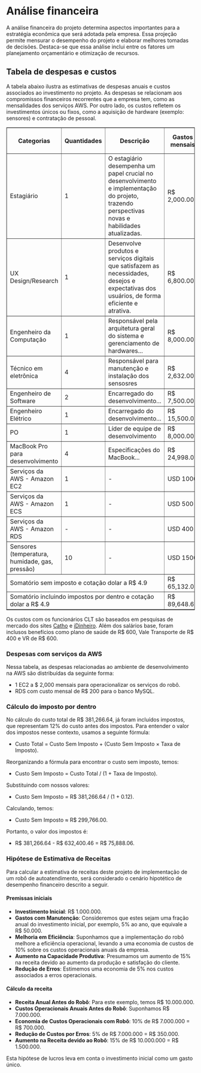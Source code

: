 # Análise financeira

A análise financeira do projeto determina aspectos importantes para a estratégia econômica que será adotada pela empresa. Essa projeção permite mensurar o desempenho do projeto e elaborar melhores tomadas de decisões. Destaca-se que essa análise inclui entre os fatores um planejamento orçamentário e otimização de recursos. 

## Tabela de despesas e custos

A tabela abaixo ilustra as estimativas de despesas anuais e custos associados ao investimento no projeto. As despesas se relacionam aos compromissos financeiros recorrentes que a empresa tem, como as mensalidades dos serviços AWS. Por outro lado, os custos refletem os investimentos únicos ou fixos, como a aquisição de hardware (exemplo: sensores) e contratação de pessoal.

<table border="1">
  <thead>
    <tr>
      <th>Categorias</th>
      <th>Quantidades</th>
      <th>Descrição</th>
      <th>Gastos mensais</th>
      <th>Valor CLT por funcionário</th>
      <th>Duração (Meses)</th>
      <th>Total Acumulado</th>
    </tr>
  </thead>
  <tbody>
    <tr>
      <td>Estagiário</td>
      <td>1</td>
      <td>
        O estagiário desempenha um papel crucial no desenvolvimento e implementação do projeto, trazendo perspectivas
        novas e habilidades atualizadas.
      </td>
      <td>R$ 2,000.00</td>
      <td>R$ 4,444.44</td>
      <td>12</td>
      <td>R$ 53,328.64</td>
    </tr>
    <tr>
      <td>UX Design/Research</td>
      <td>1</td>
      <td>
        Desenvolve produtos e serviços digitais que satisfazem as necessidades, desejos e expectativas dos usuários, de
        forma eficiente e atrativa.
      </td>
      <td>R$ 6,800.00</td>
      <td>R$ 10,297.00</td>
      <td>4</td>
      <td>R$ 41,188.00</td>
    </tr>
    <tr>
      <td>Engenheiro da Computação</td>
      <td>1</td>
      <td>Responsável pela arquitetura geral do sistema e gerenciamento de hardwares...</td>
      <td>R$ 8,000.00</td>
      <td>R$ 11,688</td>
      <td>12</td>
      <td>R$ 140,016.00</td>
    </tr>
    <tr>
      <td>Técnico em eletrônica</td>
      <td>4</td>
      <td>Responsável para manutenção e instalação dos sensosres</td>
      <td>R$ 2,632.00</td>
      <td>R$ 4,895.00</td>
      <td>12</td>
      <td>31,584.00</td>
    </tr>
    <tr>
      <td>Engenheiro de Software</td>
      <td>2</td>
      <td>Encarregado do desenvolvimento...</td>
      <td>R$ 7,500.00</td>
      <td>11,192.50</td>
      <td>12</td>
      <td>R$ 134,304</td>
    </tr>
      <tr>
      <td>Engenheiro Elétrico</td>
      <td>1</td>
      <td>Encarregado do desenvolvimento...</td>
      <td>R$ 15,500.00</td>
      <td>19,824.50</td>
      <td>12</td>
      <td>R$ 237,888</td>
    </tr>
    <tr>
      <td>PO</td>
      <td>1</td>
      <td>Líder de equipe de desenvolvimento</td>
      <td>R$ 8,000.00</td>
      <td>R$ 12,688</td>
      <td>12</td>
      <td>R$ 152,256.00</td>
    </tr>
    <tr>
      <td>MacBook Pro para desenvolvimento</td>
      <td>4</td>
      <td>Especificações do MacBook...</td>
      <td>R$ 24,998.00</td>
      <td>-</td>
      <td>-</td>
      <td>R$ 100,000</td>
    </tr>
     <tr>
      <td>Serviços da AWS - Amazon EC2</td>
      <td>1</td>
      <td>-</td>
      <td>USD 1000</td>
      <td>-</td>
      <td>12</td>
      <td>R$ 58,800.60</td>
    </tr>
       <tr>
      <td>Serviços da AWS - Amazon ECS</td>
      <td>1</td>
      <td>-</td>
      <td>USD 500</td>
      <td>-</td>
      <td>12</td>
      <td>R$ 29,400.00</td>
    </tr>
    <tr>
      <td>Serviços da AWS - Amazon RDS</td>
      <td>-</td>
      <td>-</td>
      <td>USD 400</td>
      <td>-</td>
      <td>12</td>
      <td>R$ 23,520.00</td>
    </tr>
     <tr>
      <td>Sensores (temperatura, humidade, gas, pressão)</td>
      <td>10</td>
      <td>-</td>
      <td>USD 1500</td>
      <td>-</td>
      <td>-</td>
      <td>R$ 73,500.00</td>
    </tr>
  </tbody>
  <tr>
    <td colspan="3">Somatório sem imposto e cotação dolar a R$ 4.9</td>
    <td>R$ 65,132.00</td>
    <td>-</td>
    <td>-</td>
    <td>R$ 781,584.00</td>
  </tr>
  <tr>
    <td colspan="3">Somatório incluindo impostos por dentro e cotação dolar a R$ 4.9</td>
    <td>R$ 89,648.66</td>
    <td>-</td>
    <td>-</td>
    <td>R$ 1,075,784.00</td>
  </tr>
</table>

Os custos com os funcionários CLT são baseados em pesquisas de mercado dos sites [Catho](https://paraempresas.catho.com.br/quanto-custa-um-funcionario-para-empresa/) e [iDinheiro](https://www.idinheiro.com.br/). Além dos salários base, foram inclusos benefícios como plano de saúde de R$ 600, Vale Transporte de R$ 400 e VR de R$ 600.

### Despesas com serviços da AWS
Nessa tabela, as despesas relacionadas ao ambiente de desenvolvimento na AWS são distribuídas da seguinte forma:

- 1 EC2 a $ 2,000 mensais para operacionalizar os serviços do robô.
- RDS com custo mensal de R$ 200 para o banco MySQL.

### Cálculo do imposto por dentro

No cálculo do custo total de R$ 381,266.64, já foram incluídos impostos, que representam 12% do custo antes dos impostos. Para entender o valor dos impostos nesse contexto, usamos a seguinte fórmula:

- Custo Total = Custo Sem Imposto + (Custo Sem Imposto × Taxa de Imposto).

Reorganizando a fórmula para encontrar o custo sem imposto, temos:

- Custo Sem Imposto = Custo Total / (1 + Taxa de Imposto).

Substituindo com nossos valores:

- Custo Sem Imposto = R$ 381,266.64 / (1 + 0.12).

Calculando, temos:

- Custo Sem Imposto ≈ R$ 299,766.00.

Portanto, o valor dos impostos é:

- R$ 381,266.64 - R$ 632,400.46 = R$ 75,888.06.

### Hipótese de Estimativa de Receitas

Para calcular a estimativa de receitas deste projeto de implementação de um robô de autoatendimento, será considerado o cenário hipotético de desempenho financeiro descrito a seguir.

#### Premissas iniciais

- **Investimento Inicial**: R$ 1.000.000.
- **Gastos com Manutenção**: Consideremos que estes sejam uma fração anual do investimento inicial, por exemplo, 5% ao ano, que equivale a R$ 50.000.
- **Melhoria em Eficiência**: Suponhamos que a implementação do robô melhore a eficiência operacional, levando a uma economia de custos de 10% sobre os custos operacionais anuais da empresa.
- **Aumento na Capacidade Produtiva**: Presumamos um aumento de 15% na receita devido ao aumento da produção e satisfação do cliente.
- **Redução de Erros**: Estimemos uma economia de 5% nos custos associados a erros operacionais.

#### Cálculo da receita

- **Receita Anual Antes do Robô**: Para este exemplo, temos R$ 10.000.000.
- **Custos Operacionais Anuais Antes do Robô**: Suponhamos R$ 7.000.000.
- **Economia de Custos Operacionais com Robô**: 10% de R$ 7.000.000 = R$ 700.000.
- **Redução de Custos por Erros**: 5% de R$ 7.000.000 = R$ 350.000.
- **Aumento na Receita devido ao Robô**: 15% de R$ 10.000.000 = R$ 1.500.000.


Esta hipótese de lucros leva em conta o investimento inicial como um gasto único.
